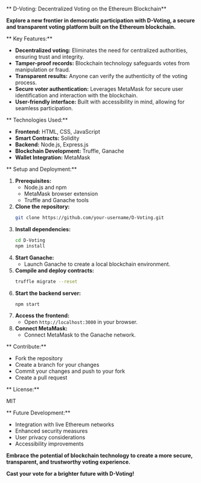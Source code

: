 ** D-Voting: Decentralized Voting on the Ethereum Blockchain**

**Explore a new frontier in democratic participation with D-Voting, a secure and transparent voting platform built on the Ethereum blockchain.**

** Key Features:**

- **Decentralized voting:** Eliminates the need for centralized authorities, ensuring trust and integrity.
- **Tamper-proof records:** Blockchain technology safeguards votes from manipulation or fraud.
- **Transparent results:** Anyone can verify the authenticity of the voting process.
- **Secure voter authentication:** Leverages MetaMask for secure user identification and interaction with the blockchain.
- **User-friendly interface:** Built with accessibility in mind, allowing for seamless participation.

** Technologies Used:**

- **Frontend:** HTML, CSS, JavaScript
- **Smart Contracts:** Solidity
- **Backend:** Node.js, Express.js
- **Blockchain Development:** Truffle, Ganache
- **Wallet Integration:** MetaMask

** Setup and Deployment:**

1. **Prerequisites:**
    - Node.js and npm
    - MetaMask browser extension
    - Truffle and Ganache tools
2. **Clone the repository:**
    ```bash
    git clone https://github.com/your-username/D-Voting.git
    ```
3. **Install dependencies:**
    ```bash
    cd D-Voting
    npm install
    ```
4. **Start Ganache:**
    - Launch Ganache to create a local blockchain environment.
5. **Compile and deploy contracts:**
    ```bash
    truffle migrate --reset
    ```
6. **Start the backend server:**
    ```bash
    npm start
    ```
7. **Access the frontend:**
    - Open `http://localhost:3000` in your browser.
8. **Connect MetaMask:**
    - Connect MetaMask to the Ganache network.

** Contribute:**

- Fork the repository
- Create a branch for your changes
- Commit your changes and push to your fork
- Create a pull request

** License:**

MIT

** Future Development:**

- Integration with live Ethereum networks
- Enhanced security measures
- User privacy considerations
- Accessibility improvements

**Embrace the potential of blockchain technology to create a more secure, transparent, and trustworthy voting experience.**

**Cast your vote for a brighter future with D-Voting!**

